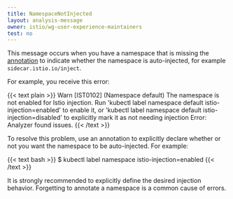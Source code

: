 ```yaml
---
title: NamespaceNotInjected
layout: analysis-message
owner: istio/wg-user-experience-maintainers
test: no
---
```


This message occurs when you have a namespace that is missing the
[annotation](/docs/reference/config/annotations/) to indicate whether the
namespace is auto-injected, for example `sidecar.istio.io/inject`.

For example, you receive this error:

{{< text plain >}}
Warn [IST0102] (Namespace default) The namespace is not enabled for Istio
injection. Run 'kubectl label namespace default istio-injection=enabled' to
enable it, or 'kubectl label namespace default istio-injection=disabled' to
explicitly mark it as not needing injection Error: Analyzer found issues.
{{< /text >}}

To resolve this problem, use an annotation to explicitly declare whether
or not you want the namespace to be auto-injected. For example:

{{< text bash >}}
$ kubectl label namespace <namespace-name> istio-injection=enabled
{{< /text >}}

It is strongly recommended to explicitly define the desired injection behavior.
Forgetting to annotate a namespace is a common cause of errors.
